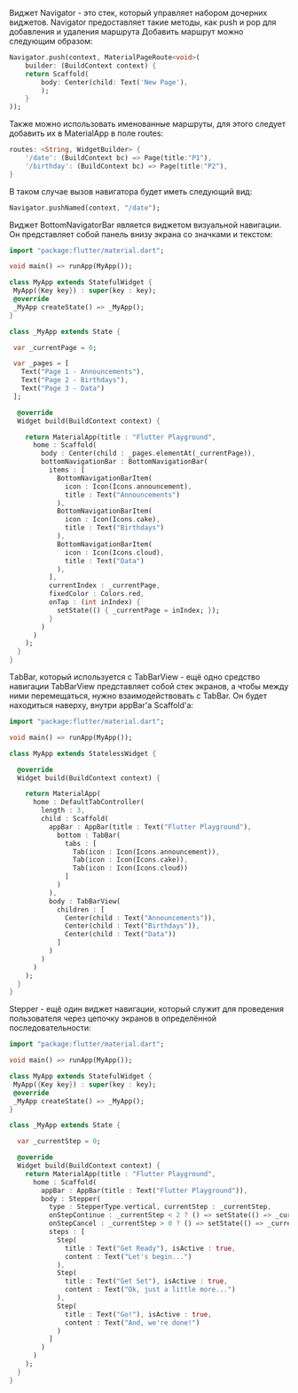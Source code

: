 Виджет Navigator - это стек, который управляет набором дочерних виджетов. 
Navigator предоставляет такие методы, как push и pop для добавления и удаления маршрута
Добавить маршрут можно следующим образом:
```dart
Navigator.push(context, MaterialPageRoute<void>(
	builder: (BuildContext context) {
	return Scaffold(
		body: Center(child: Text('New Page'),
		);
	}
));
```
Также можно использовать именованные маршруты, для этого следует добавить их в MaterialApp в поле routes:
```dart
routes: <String, WidgetBuilder> {
	'/date': (BuildContext bc) => Page(title:"P1"),
	'/birthday': (BuildContext bc) => Page(title:"P2"),
}
```
В таком случае вызов навигатора будет иметь следующий вид:
```dart
Navigator.pushNamed(context, "/date");
```

Виджет BottomNavigatorBar является виджетом визуальной навигации. Он представляет собой панель внизу экрана со значками и текстом:
```dart
import "package:flutter/material.dart";

void main() => runApp(MyApp());

class MyApp extends StatefulWidget {
 MyApp({Key key}) : super(key : key);
 @override
 _MyApp createState() => _MyApp();
}

class _MyApp extends State {

 var _currentPage = 0;

 var _pages = [
   Text("Page 1 - Announcements"),
   Text("Page 2 - Birthdays"),
   Text("Page 3 - Data")
 ];

  @override
  Widget build(BuildContext context) {

    return MaterialApp(title : "Flutter Playground",
      home : Scaffold(
        body : Center(child : _pages.elementAt(_currentPage)),
        bottomNavigationBar : BottomNavigationBar(
          items : [
            BottomNavigationBarItem(
              icon : Icon(Icons.announcement),
              title : Text("Announcements")
            ),
            BottomNavigationBarItem(
              icon : Icon(Icons.cake),
              title : Text("Birthdays")
            ),
            BottomNavigationBarItem(
              icon : Icon(Icons.cloud),
              title : Text("Data")
            ),
          ],
          currentIndex : _currentPage,
          fixedColor : Colors.red,
          onTap : (int inIndex) {
            setState(() { _currentPage = inIndex; });
          }
        )
      )
    );
  }
}
```


ТabBar, который используется с TabBarView - ещё одно средство навигации
TabBarView представляет собой стек экранов, а чтобы между ними перемещаться, нужно взаимодействовать с TabBar. Он будет находиться наверху, внутри appBar'а Scaffold'а:
```dart
import "package:flutter/material.dart";

void main() => runApp(MyApp());

class MyApp extends StatelessWidget {

  @override
  Widget build(BuildContext context) {

    return MaterialApp(
      home : DefaultTabController(
        length : 3,
        child : Scaffold(
          appBar : AppBar(title : Text("Flutter Playground"),
            bottom : TabBar(
              tabs : [
                Tab(icon : Icon(Icons.announcement)),
                Tab(icon : Icon(Icons.cake)),
                Tab(icon : Icon(Icons.cloud))
              ]
            )
          ),
          body : TabBarView(
            children : [
              Center(child : Text("Announcements")),
              Center(child : Text("Birthdays")),
              Center(child : Text("Data"))
            ]
          )
        )
      )
    );
  }
}
```

Stepper - ещё один виджет навигации, который служит для проведения пользователя через цепочку экранов в определённой  последовательности:
```dart
import "package:flutter/material.dart";

void main() => runApp(MyApp());

class MyApp extends StatefulWidget {
 MyApp({Key key}) : super(key : key);
 @override
 _MyApp createState() => _MyApp();
}

class _MyApp extends State {

  var _currentStep = 0;

  @override
  Widget build(BuildContext context) {
    return MaterialApp(title : "Flutter Playground",
      home : Scaffold(
        appBar : AppBar(title : Text("Flutter Playground")),
        body : Stepper(
          type : StepperType.vertical, currentStep : _currentStep,
          onStepContinue : _currentStep < 2 ? () => setState(() => _currentStep += 1) : null,
          onStepCancel : _currentStep > 0 ? () => setState(() => _currentStep -= 1) : null,
          steps : [
            Step(
              title : Text("Get Ready"), isActive : true,
              content : Text("Let's begin...")
            ),
            Step(
              title : Text("Get Set"), isActive : true,
              content : Text("Ok, just a little more...")
            ),
            Step(
              title : Text("Go!"), isActive : true,
              content : Text("And, we're done!")
            )
          ]
        )
      )
    );
  }
}
```

